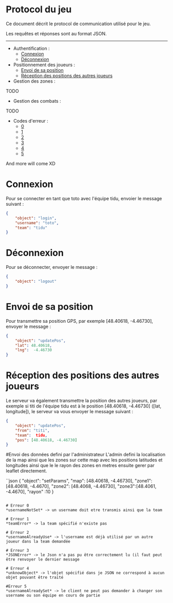 # Protocol du jeu

Ce document décrit le protocol de communication utilisé pour le jeu.

Les requêtes et réponses sont au format JSON.

---

* Authentification :
   * [ Connexion ](#connexion) 
   * [ Déconnexion ](#déconnexion)
* Positionnement des joueurs :
   * [Envoi de sa position](#envoi-de-sa-position)
   * [Réception des positions des autres joueurs](#réception-des-positions-des-autres-joueurs)
* Gestion des zones :

TODO

* Gestion des combats :

TODO

* Codes d'erreur :
    * [ 0 ](#erreur-0)
    * [ 1 ](#erreur-1)
    * [ 2 ](#erreur-2)
    * [ 3 ](#erreur-3)
    * [ 4 ](#erreur-4)
    * [ 5 ](#erreur-5)

And more will come XD

# Connexion

Pour se connecter en tant que toto avec l'équipe tidu, envoier le message suivant :

```json
{
    "object": "login",
    "username": "toto",
    "team": "tidu"
}
```

# Déconnexion
Pour se déconnecter, envoyer le message :

```json
{
    "object": "logout"
}
```

# Envoi de sa position
Pour transmettre sa position GPS, par exemple [48.40618, -4.46730], envoyer le message :

```json
{
    "object": "updatePos",
    "lat": 48.40618,
    "lng":  -4.46730 
}
```

# Réception des positions des autres joueurs
Le serveur va également transmettre la position des autres joueurs, par exemple si titi de l'équipe tidu est à le position [48.40618, -4.46730] ([lat, longitude]), le serveur va vous envoyer le message suivant :

```json
{
    "object": "updatePos",
    "from": "titi",
    "team":  tidu,
    "pos": [48.40618, -4.46730]
}
```
#Envoi des données defini par l'administrateur
L'admin defini la localisation de la map ainsi que les zones sur cette map avec les positions latitudes et longitudes ainsi que le le rayon des zones en metres ensuite gerer par leaflet directement.

``json
{
    "object": "setParams",
    "map": [48.40618, -4.46730],
    "zone1":  [48.40618, -4.4670],
    "zone2": [48.4068, -4.46730],
    "zone3":[48.4061, -4.4670],
    "rayon" :10
}
```

# Erreur 0
*usernameNotSet* -> un username doit etre transmis ainsi que la team

# Erreur 1
*teamError* -> la team spécifié n'existe pas

# Erreur 2
*usernameAlreadyUse* -> l'username est déjà utilisé par un autre joueur dans la team demandée

# Erreur 3 
*JSONError* -> le Json n'a pas pu être correctement lu (il faut peut être renvoyer le dernier message

# Erreur 4
*unknowObject* -> l'objet spécifié dans je JSON ne correspond à aucun objet pouvant être traité

#Erreur 5
*usernameAlreadySet* -> le client ne peut pas demander à changer son username ou son équipe en cours de partie

